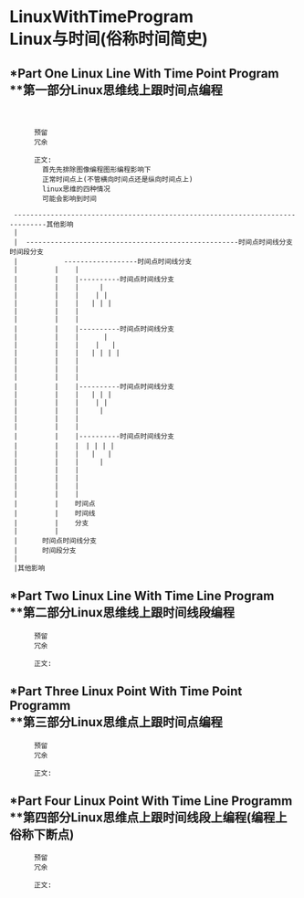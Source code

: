 # LinuxWithTimeProgram</br>Linux与时间(俗称时间简史)

*Part One Linux Line With Time Point Program</br>
**第一部分Linux思维线上跟时间点编程
----------
　　　　　
          
          预留
          冗余
          
          正文:
            首先先排除图像编程图形编程影响下
            正常时间点上(不管横向时间点还是纵向时间点上)
            linux思维的四种情况
            可能会影响到时间
            
     ------------------------------------------------------------------------------其他影响     
     |       
     |  ----------------------------------------------------时间点时间线分支时间段分支
     |  　　　　　 ------------------时间点时间线分支
     |         |    |
     |         |    |----------时间点时间线分支
     |         |    |     |
     |         |    |    | |
     |         |    |   | | |
     |         |    |
     |         |    |
     |         |    |----------时间点时间线分支
     |         |    |      |
     |         |    |    |   |
     |         |    |   | | | |
     |         |    |
     |         |    |
     |         |    |
     |         |    |----------时间点时间线分支
     |         |    |   | | |
     |         |    |    | |
     |         |    |     |
     |         |    |
     |         |    |
     |         |    |----------时间点时间线分支
     |         |    |　| | | |
     |         |    |   |   |
     |         |    |     |
     |         |    | 
     |         |    | 
     |         |    | 
     |         |    |
     |         |    时间点
     |         |    时间线
     |         |    分支
     |         |     
     |      时间点时间线分支
     |      时间段分支
     |        
     |其他影响

*Part Two Linux Line With Time Line Program</br>
**第二部分Linux思维线上跟时间线段编程
----------


          预留
          冗余
          
          正文:
















*Part Three Linux Point With Time Point Programm</br>
**第三部分Linux思维点上跟时间点编程
----------

          预留
          冗余
          
          正文:





*Part Four Linux Point With Time Line Programm</br>
**第四部分Linux思维点上跟时间线段上编程(编程上俗称下断点)
----------


          预留
          冗余
          
          正文:





